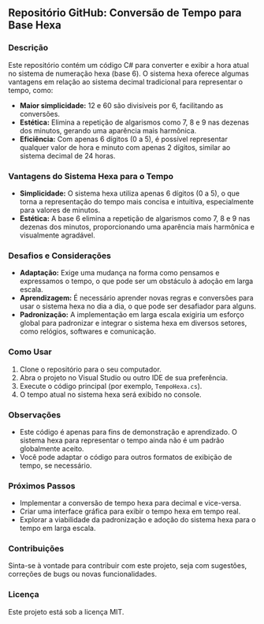 ## Repositório GitHub: Conversão de Tempo para Base Hexa

### Descrição

Este repositório contém um código C# para converter e exibir a hora atual no sistema de numeração hexa (base 6). O sistema hexa oferece algumas vantagens em relação ao sistema decimal tradicional para representar o tempo, como:

* **Maior simplicidade:** 12 e 60 são divisíveis por 6, facilitando as conversões.
* **Estética:** Elimina a repetição de algarismos como 7, 8 e 9 nas dezenas dos minutos, gerando uma aparência mais harmônica.
* **Eficiência:** Com apenas 6 dígitos (0 a 5), é possível representar qualquer valor de hora e minuto com apenas 2 dígitos, similar ao sistema decimal de 24 horas.

### Vantagens do Sistema Hexa para o Tempo

* **Simplicidade:** O sistema hexa utiliza apenas 6 dígitos (0 a 5), o que torna a representação do tempo mais concisa e intuitiva, especialmente para valores de minutos.
* **Estética:** A base 6 elimina a repetição de algarismos como 7, 8 e 9 nas dezenas dos minutos, proporcionando uma aparência mais harmônica e visualmente agradável.

### Desafios e Considerações

* **Adaptação:** Exige uma mudança na forma como pensamos e expressamos o tempo, o que pode ser um obstáculo à adoção em larga escala.
* **Aprendizagem:** É necessário aprender novas regras e conversões para usar o sistema hexa no dia a dia, o que pode ser desafiador para alguns.
* **Padronização:** A implementação em larga escala exigiria um esforço global para padronizar e integrar o sistema hexa em diversos setores, como relógios, softwares e comunicação.

### Como Usar

1. Clone o repositório para o seu computador.
2. Abra o projeto no Visual Studio ou outro IDE de sua preferência.
3. Execute o código principal (por exemplo, `TempoHexa.cs`).
4. O tempo atual no sistema hexa será exibido no console.

### Observações

* Este código é apenas para fins de demonstração e aprendizado. O sistema hexa para representar o tempo ainda não é um padrão globalmente aceito.
* Você pode adaptar o código para outros formatos de exibição de tempo, se necessário.

### Próximos Passos

* Implementar a conversão de tempo hexa para decimal e vice-versa.
* Criar uma interface gráfica para exibir o tempo hexa em tempo real.
* Explorar a viabilidade da padronização e adoção do sistema hexa para o tempo em larga escala.

### Contribuições

Sinta-se à vontade para contribuir com este projeto, seja com sugestões, correções de bugs ou novas funcionalidades.

### Licença

Este projeto está sob a licença MIT.

